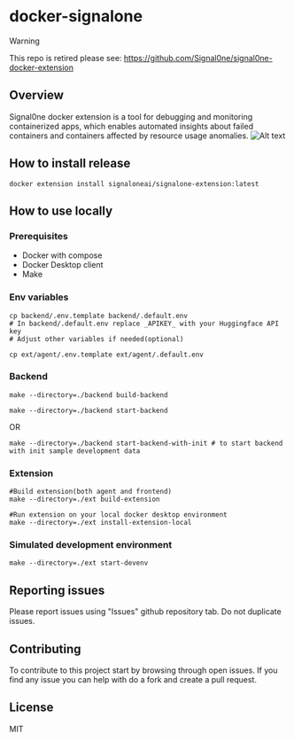 # docker-signalone

> [!WARNING]
> This repo is retired please see: https://github.com/Signal0ne/signal0ne-docker-extension

## Overview
Signal0ne docker extension is a tool for debugging and monitoring containerized apps, which enables automated insights about failed containers and containers affected by resource usage anomalies.
![Alt text](image.png)


## How to install release

```
docker extension install signaloneai/signalone-extension:latest 
```

## How to use locally

### Prerequisites
- Docker with compose
- Docker Desktop client
- Make

### Env variables
```
cp backend/.env.template backend/.default.env
# In backend/.default.env replace _APIKEY_ with your Huggingface API key 
# Adjust other variables if needed(optional)

cp ext/agent/.env.template ext/agent/.default.env
```

### Backend

```
make --directory=./backend build-backend

```
```
make --directory=./backend start-backend
```
OR
```
make --directory=./backend start-backend-with-init # to start backend with init sample development data
```

### Extension
```
#Build extension(both agent and frontend)
make --directory=./ext build-extension

#Run extension on your local docker desktop environment
make --directory=./ext install-extension-local
```

### Simulated development environment

```
make --directory=./ext start-devenv
```

## Reporting issues

Please report issues using "Issues" github repository tab. Do not duplicate issues.

## Contributing
To contribute to this project start by browsing through open issues. If you find any issue you can help with do a fork and create a pull request.

## License
MIT
